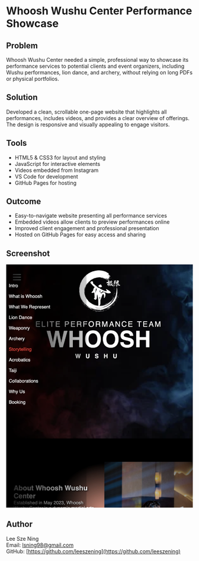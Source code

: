 # Whoosh Wushu Center Performance Showcase

## Problem
Whoosh Wushu Center needed a simple, professional way to showcase its performance services to potential clients and event organizers, including Wushu performances, lion dance, and archery, without relying on long PDFs or physical portfolios.

## Solution
Developed a clean, scrollable one-page website that highlights all performances, includes videos, and provides a clear overview of offerings. The design is responsive and visually appealing to engage visitors.

## Tools
- HTML5 & CSS3 for layout and styling  
- JavaScript for interactive elements  
- Videos embedded from Instagram  
- VS Code for development  
- GitHub Pages for hosting  

## Outcome
- Easy-to-navigate website presenting all performance services  
- Embedded videos allow clients to preview performances online  
- Improved client engagement and professional presentation  
- Hosted on GitHub Pages for easy access and sharing  

## Screenshot
![web project](Screenshot_webproject.png)

## Author
Lee Sze Ning  
Email: lsning98@gmail.com  
GitHub: [https://github.com/leeszening](https://github.com/leeszening)
